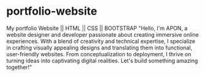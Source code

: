 # portfolio-website
My portfolio Website || HTML || CSS || BOOTSTRAP
"Hello, I'm APON, a website designer and developer passionate about creating immersive online experiences.
With a blend of creativity and technical expertise, I specialize in crafting visually appealing designs and translating them into functional, user-friendly websites. 
From conceptualization to deployment, I thrive on turning ideas into captivating digital realities. Let's build something amazing together!"

